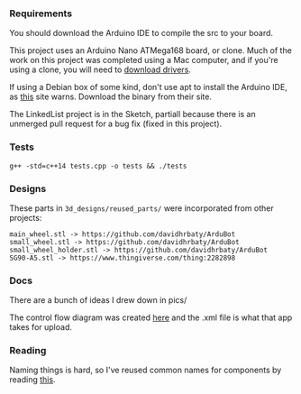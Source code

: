 ### Requirements

You should download the Arduino IDE to compile the src to your board.

This project uses an Arduino Nano ATMega168 board, or clone. Much of the work on this project was completed using a Mac computer, and if you're using a clone, you will need to [download drivers](https://github.com/adrianmihalko/ch340g-ch34g-ch34x-mac-os-x-driver).

If using a Debian box of some kind, don't use apt to install the Arduino IDE, as [this](https://playground.arduino.cc/Linux/Debian) site warns. Download the binary from their site.

The LinkedList project is in the Sketch, partiall because there is an unmerged pull request for a bug fix (fixed in this project).

### Tests

```
g++ -std=c++14 tests.cpp -o tests && ./tests
```

### Designs

These parts in `3d_designs/reused_parts/` were incorporated from other projects:

    main_wheel.stl -> https://github.com/davidhrbaty/ArduBot
    small_wheel.stl -> https://github.com/davidhrbaty/ArduBot
    small_wheel_holder.stl -> https://github.com/davidhrbaty/ArduBot
    SG90-A5.stl -> https://www.thingiverse.com/thing:2282898

### Docs

There are a bunch of ideas I drew down in pics/

The control flow diagram was created [here](https://www.draw.io/) and the .xml file is what that app takes for upload. 

### Reading

Naming things is hard, so I've reused common names for components by reading [this](http://www-anw.cs.umass.edu/rlr/terms.html).

